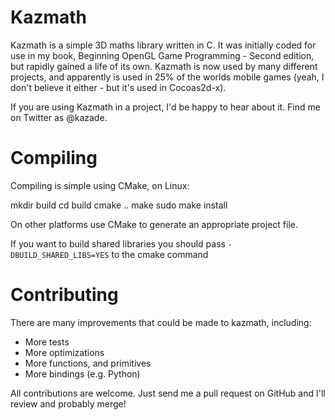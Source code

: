 
# Kazmath

Kazmath is a simple 3D maths library written in C. It was initially coded for use in my book, Beginning OpenGL Game Programming - Second edition, but rapidly gained a life of its own. Kazmath is now used by many different projects, and apparently is used in 25% of the worlds mobile games (yeah, I don't believe it either - but it's used in Cocoas2d-x).

If you are using Kazmath in a project, I'd be happy to hear about it. Find me on Twitter as @kazade. 

# Compiling

Compiling is simple using CMake, on Linux:

mkdir build
cd build
cmake ..
make
sudo make install

On other platforms use CMake to generate an appropriate project file.

If you want to build shared libraries you should pass `-DBUILD_SHARED_LIBS=YES` to the cmake command

# Contributing

There are many improvements that could be made to kazmath, including:

 - More tests
 - More optimizations
 - More functions, and primitives
 - More bindings (e.g. Python)

All contributions are welcome. Just send me a pull request on GitHub and I'll review and probably merge! 
